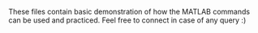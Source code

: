These files contain basic demonstration of how the MATLAB commands can be used and practiced. Feel free to connect in case of any query :)
